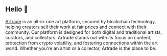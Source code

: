 ## Hello 👋

<a href="https://www.artrade.app" target="blank">
</a>

<a href="https://www.artrade.app" target="blank">Artrade</a> is an all-in-one art platform, secured by blockchain technology, helping creators sell their work at fair prices and connect with their community. Our platform is designed for both digital and traditional artists, curators, and collectors. Artrade stands out with its focus on content, protection from crypto volatility, and fostering connections within the art world. Whether you're an artist or a collector, Artrade is the place to be.
